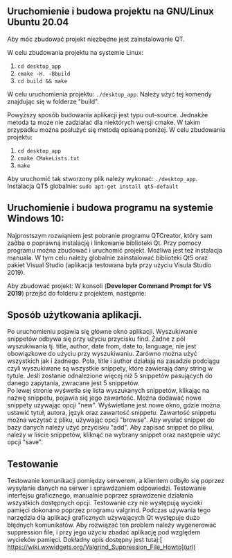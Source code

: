## Uruchomienie i budowa projektu na GNU/Linux Ubuntu 20.04

Aby móc zbudować projekt niezbędne jest zainstalowanie QT.

W celu zbudowania projektu na systemie Linux:
1. `cd desktop_app`
2. `cmake -H. -Bbuild`
3. `cd build && make`

W celu uruchomienia projektu: `./desktop_app`. Należy użyć tej komendy znajdując się w folderze "build".

Powyższy sposób budowania aplikacji jest typu out-source. Jednakże metoda ta może nie zadziałać dla niektórych wersji cmake. W takim przypadku można posłużyć się metodą opisaną poniżej.
W celu zbudowania projektu:
1. `cd desktop_app`
2. `cmake CMakeLists.txt`
3. `make`

Aby uruchomić tak stworzony plik należy wykonać: `./desktop_app`.
Instalacja QT5 globalnie:
`sudo apt-get install qt5-default`

## Uruchomienie i budowa programu na systemie Windows 10:
Najprostszym rozwiąniem jest pobranie programu QTCreator, który sam zadba o poprawną instalację i linkowanie biblioteki Qt. Przy pomocy programu można zbudować i uruchomić projekt. Możliwa jest też instalacja manuala. W tym celu należy globalnie zainstalować biblioteki Qt5 oraz pakiet Visual Studio (aplikacja testowana była przy użyciu Visula Studio 2019).

Aby zbudować projekt:
W konsoli (**Developer Command Prompt for VS 2019**) przejść do folderu z projektem, następnie:


## Sposób użytkowania aplikacji.
Po uruchomieniu pojawia się główne okno aplikacji.  Wyszukiwanie snippetów odbywa się przy użyciu przycisku find. Żadne z pól wyszukiwania tj. title, author, date from, date to, language, nie jest obowiązkowe do użyciu przy wyszukiwaniu. Zarówno można użyć wszystkich jak i żadnego. 
Pola, title i author działają na zasadzie podciągu czyli wyszukiwane są wszystkie snippety, które zawierają dany string w tytule. Jeśli zostanie odnalezione więcej niż 5 snippetów pasujących do danego zapytania, zwracane jest 5 snippetów.  
Po lewej stronie wyśwetla się lista wyszukanych snippetów, klikając na nazwę snippetu, pojawia się jego zawartość.
Można dodawać nowe snippety używając opcji "new". Wyświetlane jest nowe okno, gdzie można ustawić tytuł, autora, język oraz zawartość snippetu. Zawartość snippetu można wczytać z pliku, używając opcji "browse". Aby wysłać snippet do bazy danych należy użyć przycisku "add".
Aby zapisać snippet do pliku, należy w liście snippetów, kliknąć na wybrany snippet oraz następnie użyć opcji "save".

## Testowanie
Testowanie komunikacji pomiędzy serwerem, a klientem odbyło się poprzez wysyłanie danych na serwer i sprawdzaniem odpowiedzi. 
Testowanie interfejsu graficznego, manualnie poprzez sprawdzenie działania wszystkich dostępnych opcji.
Testowanie czy nie występują wycieki pamięci dokonano poprzez programu valgrind. Podczas używania tego narzędzia dla aplikacji graficznych używających Qt występuje dużo błędnych komunikatów. Aby rozwiązać ten problem należy wygenerować suppression file, i przy jego użyciu zbadać aplikację pod względem wycieków pamięci. Dokładny opis dostępny jest tutaj:[ https://wiki.wxwidgets.org/Valgrind_Suppression_File_Howto](url) 
